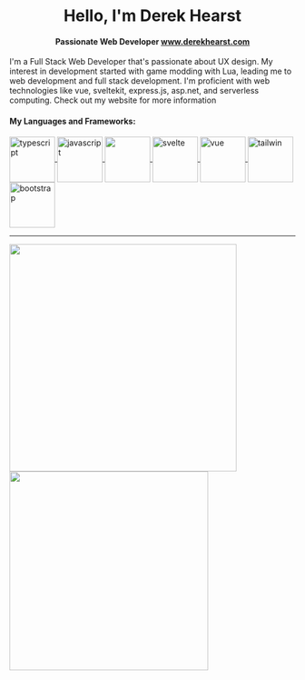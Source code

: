 <h1 align=center> Hello, I'm Derek Hearst </h1>
<h4 align=center> Passionate Web Developer <a href="https://derekhearst.com">www.derekhearst.com</a> </h4>

I'm a Full Stack Web Developer that's passionate about UX design. My interest in development started with game modding with Lua, leading me to web development and full stack development. I'm proficient with web technologies like vue, sveltekit, express.js, asp.net, and serverless computing.
Check out my website for more information

#### My Languages and Frameworks:

<a href="https://github.com/derekhearst">
  <img align=center src="https://cdn.cdnlogo.com/logos/t/96/typescript.svg" width="80" alt="typescript" />
</a>

<a href="https://github.com/derekhearst">
  <img align=center src="https://upload.wikimedia.org/wikipedia/commons/thumb/6/6a/JavaScript-logo.png/600px-JavaScript-logo.png?20120221235433" alt="javascript" width="80" />  
</a>
    
<a href="https://github.com/derekhearst">
  <img align=center src="https://cdn.cdnlogo.com/logos/c/27/c.svg"  src="c-sharp" width=80 />  
</a>
  


<a href="https://github.com/derekhearst">
  <img align="center" src="https://cdn.cdnlogo.com/logos/s/6/svelte.svg" alt="svelte" width="80" />
 </a>
 <a href="https://github.com/derekhearst">
  <img align="center" src="https://upload.wikimedia.org/wikipedia/commons/thumb/9/95/Vue.js_Logo_2.svg/1184px-Vue.js_Logo_2.svg.png" alt="vue" width=80/>
</a>

<a href="https://github.com/derekhearst">
  <img align="center" src="https://upload.wikimedia.org/wikipedia/commons/thumb/d/d5/Tailwind_CSS_Logo.svg/2048px-Tailwind_CSS_Logo.svg.png" alt="tailwin" width="80"/>
</a>

<a href="https://github.com/derekhearst">
  <img align="center" src="https://upload.wikimedia.org/wikipedia/commons/thumb/b/b2/Bootstrap_logo.svg/2560px-Bootstrap_logo.svg.png" alt="bootstrap" width=80/>
</a>


<hr/>

<a href="https://github.com/derekhearst">
<img align="center" src="https://github-readme-stats.vercel.app/api?username=derekhearst&theme=transparent&hide_border=true&title_color=9EE61F&text_color=ffffff&show_icons=true&icon_color=9EE61F&text_bold=false" width=400 />  
</a>
  
<a href="https://github.com/derekhearst">
  <img align="center" src="https://github-readme-stats.vercel.app/api/top-langs/?username=derekhearst&layout=compact&theme=transparent&title_color=9EE61F&text_color=ffffff&text_bold=false&hide_border=true" width=350 />
</a>
